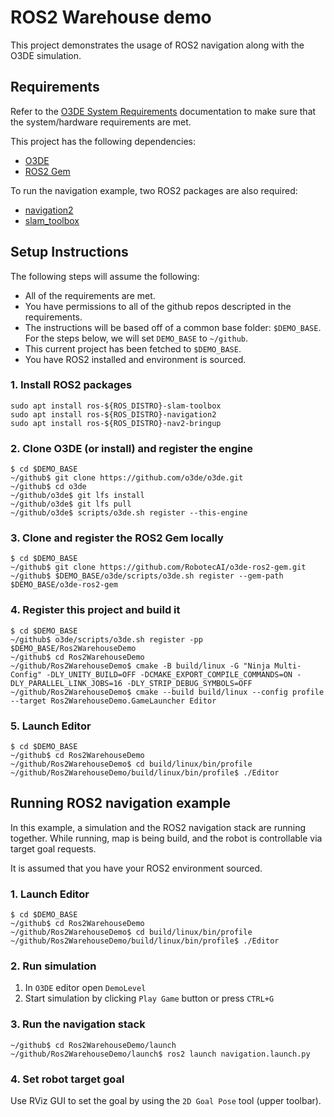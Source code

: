# ROS2 Warehouse demo

This project demonstrates the usage of ROS2 navigation along with the O3DE simulation.

## Requirements

Refer to the [O3DE System Requirements](https://www.o3de.org/docs/welcome-guide/requirements/) documentation to make sure that the system/hardware requirements are met.

This project has the following dependencies:

- [O3DE](https://github.com/o3de/o3de) 
- [ROS2 Gem](https://github.com/RobotecAI/o3de-ros2-gem)

To run the navigation example, two ROS2 packages are also required:
- [navigation2](https://github.com/ros-planning/navigation2)
- [slam_toolbox](https://github.com/SteveMacenski/slam_toolbox)

## Setup Instructions

The following steps will assume the following:

- All of the requirements are met.
- You have permissions to all of the github repos descripted in the requirements.
- The instructions will be based off of a common base folder: `$DEMO_BASE`. For the steps below, we will set `DEMO_BASE` to `~/github`.
- This current project has been fetched to `$DEMO_BASE`.
- You have ROS2 installed and environment is sourced.

### 1. Install ROS2 packages

```
sudo apt install ros-${ROS_DISTRO}-slam-toolbox
sudo apt install ros-${ROS_DISTRO}-navigation2
sudo apt install ros-${ROS_DISTRO}-nav2-bringup
```


### 2. Clone O3DE (or install) and register the engine

```
$ cd $DEMO_BASE
~/github$ git clone https://github.com/o3de/o3de.git
~/github$ cd o3de
~/github/o3de$ git lfs install
~/github/o3de$ git lfs pull
~/github/o3de$ scripts/o3de.sh register --this-engine
```

### 3. Clone and register the ROS2 Gem locally

```
$ cd $DEMO_BASE
~/github$ git clone https://github.com/RobotecAI/o3de-ros2-gem.git
~/github$ $DEMO_BASE/o3de/scripts/o3de.sh register --gem-path $DEMO_BASE/o3de-ros2-gem
```

### 4. Register this project and build it

```
$ cd $DEMO_BASE
~/github$ o3de/scripts/o3de.sh register -pp $DEMO_BASE/Ros2WarehouseDemo
~/github$ cd Ros2WarehouseDemo
~/github/Ros2WarehouseDemo$ cmake -B build/linux -G "Ninja Multi-Config" -DLY_UNITY_BUILD=OFF -DCMAKE_EXPORT_COMPILE_COMMANDS=ON -DLY_PARALLEL_LINK_JOBS=16 -DLY_STRIP_DEBUG_SYMBOLS=OFF
~/github/Ros2WarehouseDemo$ cmake --build build/linux --config profile --target Ros2WarehouseDemo.GameLauncher Editor
```

### 5. Launch Editor

```
$ cd $DEMO_BASE
~/github$ cd Ros2WarehouseDemo
~/github/Ros2WarehouseDemo$ cd build/linux/bin/profile
~/github/Ros2WarehouseDemo/build/linux/bin/profile$ ./Editor
```

## Running ROS2 navigation example

In this example, a simulation and the ROS2 navigation stack are running together. While running, map is being build, and the robot is controllable via target goal requests.

It is assumed that you have your ROS2 environment sourced.

### 1. Launch Editor

```
$ cd $DEMO_BASE
~/github$ cd Ros2WarehouseDemo
~/github/Ros2WarehouseDemo$ cd build/linux/bin/profile
~/github/Ros2WarehouseDemo/build/linux/bin/profile$ ./Editor
```

### 2. Run simulation

1. In `O3DE` editor open `DemoLevel`
1. Start simulation by clicking `Play Game` button or press `CTRL+G`

### 3. Run the navigation stack

```
~/github$ cd Ros2WarehouseDemo/launch
~/github/Ros2WarehouseDemo/launch$ ros2 launch navigation.launch.py
```

### 4. Set robot target goal

Use RViz GUI to set the goal by using the `2D Goal Pose` tool (upper toolbar). 

